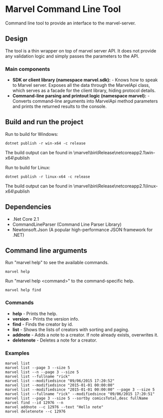 # Marvel Command Line Tool

Command line tool to provide an interface to the marvel-server.

## Design

The tool is a thin wrapper on top of marvel server API.
It does not provide any validation logic and simply passes the parameters to the API.

### Main components

* __SDK or client library (namespace marvel.sdk):__ - Knows how to speak to Marvel server. Exposes all the data through the MarvelApi class, which serves as a facade for the client library, hiding protocol details.
* __Command-line parsing and printout logic (namespace marvel):__ - Converts command-line arguments into MarvelApi method parameters and prints the returned results to the console.

## Build and run the project

Run to build for Windows:

```
dotnet publish -r win-x64 -c release
```

The build output can be found in \marvel\bin\Release\netcoreapp2.1\win-x64\publish

Run to build for Linux:

```
dotnet publish -r linux-x64 -c release
```

The build output can be found in \marvel\bin\Release\netcoreapp2.1\linux-x64\publish

## Dependencies

* .Net Core 2.1
* CommandLineParser (Command Line Parser Library)
* Newtonsoft.Json (A popular high-performance JSON framework for .NET)

## Command line arguments

Run "marvel help" to see the available commands.

```
marvel help
```

Run "marvel help &lt;command&gt;" to the command-specific help.

```
marvel help find
```

### Commands

* __help__ - Prints the help.
* __version__ - Prints the version info.
* __find__ - Finds the creator by id.
* __list__ - Shows the lists of creators with sorting and paging.
* __addnote__ - Adds a note to a creator. If note already exists, overwrites it.
* __deletenote__ - Deletes a note for a creator.

### Examples

```
marvel list
marvel list --page 3 --size 5
marvel list --n --page 3 --size 5
marvel list --fullname "rick"
marvel list --modifiedsince "09/06/2015 17:20:52"
marvel list --modifiedsince "2015-01-01 00:00:00"
marvel list --modifiedsince "2015-01-01 00:00:00" --page 3 --size 5
marvel list --fullname "rick" --modifiedsince "09/06/2015 17:20:51"
marvel list --page 3 --size 5 --sortby comicsTotal,desc fullName
marvel find --id 12976 --n
marvel addnote --c 12976 --text "Hello note"
marvel deletenote --c 12976
```
